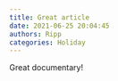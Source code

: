 ```yaml
---
title: Great article
date: 2021-06-25 20:04:45
authors: Ripp
categories: Holiday
---
```


 Great documentary!